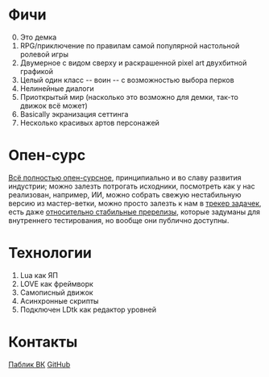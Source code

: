 # Фичи

0. Это демка
1. RPG/приключение по правилам самой популярной настольной ролевой игры
2. Двумерное с видом сверху и раскрашенной pixel art двухбитной графикой
3. Целый один класс -- воин -- с возможностью выбора перков
4. Нелинейные диалоги
5. Приоткрытый мир (насколько это возможно для демки, так-то движок всё может)
6. Basically экранизация сеттинга
7. Несколько красивых артов персонажей

# Опен-сурс

[Всё полностью опен-сурсное](https://github.com/girvel/fallen), принципиально и во славу развития индустрии; можно залезть потрогать исходники, посмотреть как у нас реализован, например, ИИ, можно собрать свежую нестабильную версию из мастер-ветки, можно просто залезть к нам в [трекер задачек](https://github.com/users/girvel/projects/3/views/1), есть даже [относительно стабильные пререлизы](https://github.com/girvel/fallen/releases), которые задуманы для внутреннего тестирования, но вообще они публично доступны.

# Технологии

1. Lua как ЯП
2. LOVE как фреймворк
3. Самописный движок
4. Асинхронные скрипты
5. Подключен LDtk как редактор уровней

# Контакты

[Паблик ВК](https://vk.com/st_celeste)
[GitHub](https://github.com/girvel/fallen)
